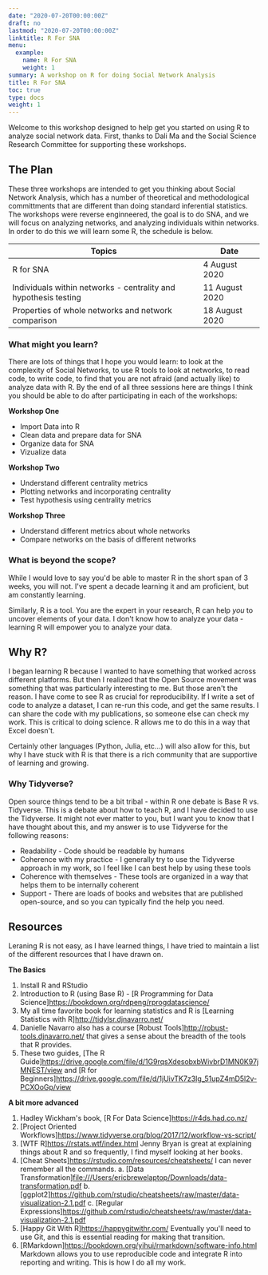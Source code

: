 ```yaml
---
date: "2020-07-20T00:00:00Z"
draft: no
lastmod: "2020-07-20T00:00:00Z"
linktitle: R For SNA
menu:
  example:
    name: R For SNA
    weight: 1
summary: A workshop on R for doing Social Network Analysis
title: R For SNA
toc: true
type: docs
weight: 1
---
```


Welcome to this workshop designed to help get you started on using R to analyze social network data. First, thanks to Dali Ma and the Social Science Research Committee for supporting these workshops.

## The Plan
These three workshops are intended to get you thinking about Social Network Analysis, which has a number of theoretical and methodological committments that are different than doing standard inferential statistics. The workshops were reverse enginneered, the goal is to do SNA, and we will focus on analyzing networks, and analyzing individuals within networks. In order to do this we will learn some R, the schedule is below.

|Topics| Date|
|------|------|
|R for SNA | 4 August 2020|
|Individuals within networks - centrality and hypothesis testing |11 August 2020|
|Properties of whole networks and network comparison | 18 August 2020|


### What might you learn?
There are lots of things that I hope you would learn: to look at the complexity of Social Networks, to use R tools to look at networks, to read code, to write code, to find that you are not afraid (and actually like) to analyze data with R. By the end of all three sessions here are things I think you should be able to do after participating in each of the workshops:

**Workshop One**

* Import Data into R
* Clean data and prepare data for SNA
* Organize data for SNA
* Vizualize data

**Workshop Two**

* Understand different centrality metrics 
* Plotting networks and incorporating centrality
* Test hypothesis using centrality metrics

**Workshop Three**

* Understand different metrics about whole networks
* Compare networks on the basis of different networks

### What is beyond the scope?
While I would love to say you'd be able to master R in the short span of 3 weeks, you will not. I've spent a decade learning it and am proficient, but am constantly learning. 

Similarly, R is a tool. You are the expert in your research, R can help *you* to uncover elements of your data. I don't know how to analyze your data - learning R will empower you to analyze your data. 


## Why R?
I began learning R because I wanted to have something that worked across different platforms. But then I realized that the Open Source movement was something that was particularly interesting to me.  But those aren't the reason. I have come to see R as crucial for reproducibility. If I write a set of code to analyze a dataset, I can re-run this code, and get the same results. I can share the code with my publications, so someone else can check my work. This is critical to doing science. R allows me to do this in a way that Excel doesn't. 

Certainly other languages (Python, Julia, etc...) will also allow for this, but why I have stuck with R is that there is a rich community that are supportive of learning and growing. 

### Why Tidyverse?
Open source things tend to be a bit tribal - within R one debate is Base R vs. Tidyverse. This is a debate about how to teach R, and I have decided to use the Tidyverse. It might not ever matter to you, but I want you to know that I have thought about this, and my answer is to use Tidyverse for the following reasons:

- Readability - Code should be readable by humans
- Coherence with my practice - I generally try to use the Tidyverse approach in my work, so I feel like I can best help by using these tools
- Coherence with themselves - These tools are organized in a way that helps them to be internally coherent
- Support - There are loads of books and websites that are published open-source, and so you can typically find the help you need. 


## Resources
Leraning R is not easy, as I have learned things, I have tried to maintain a list of the different resources that I have drawn on. 

**The Basics**

1. Install R and RStudio
2. Introduction to R (using Base R) - [R Programming for Data Science]<https://bookdown.org/rdpeng/rprogdatascience/>
3. My all time favorite book for learning statistics and R is [Learning Statistics with R]<http://tidylsr.djnavarro.net/>
4. Danielle Navarro also has a course [Robust Tools]<http://robust-tools.djnavarro.net/> that gives a sense about the breadth of the tools that R provides.
5. These two guides, [The R Guide]<https://drive.google.com/file/d/1G9rqsXdesobxbWivbrD1MN0K97jMNEST/view> and [R for Beginners]<https://drive.google.com/file/d/1jUivTK7z3Ig_51upZ4mD5l2v-PCXOoGp/view>

**A bit more advanced**

1. Hadley Wickham's book, [R For Data Science]<https://r4ds.had.co.nz/>
2. [Project Oriented Workflows]<https://www.tidyverse.org/blog/2017/12/workflow-vs-script/>
3. [WTF R]<https://rstats.wtf/index.html> Jenny Bryan is great at explaining things about R and so frequently, I find myself looking at her books.
4. [Cheat Sheets]<https://rstudio.com/resources/cheatsheets/> I can never remember all the commands. 
  a. [Data Transformation]<file:///Users/ericbrewelaptop/Downloads/data-transformation.pdf>
  b. [ggplot2]<https://github.com/rstudio/cheatsheets/raw/master/data-visualization-2.1.pdf>
  c. [Regular Expressions]<https://github.com/rstudio/cheatsheets/raw/master/data-visualization-2.1.pdf>
5. [Happy Git With R]<https://happygitwithr.com/> Eventually you'll need to use Git, and this is essential reading for making that transition.
6. [RMarkdown]<https://bookdown.org/yihui/rmarkdown/software-info.html> Markdown allows you to use reproducible code and integrate R into reporting and writing. This is how I do all my work. 
